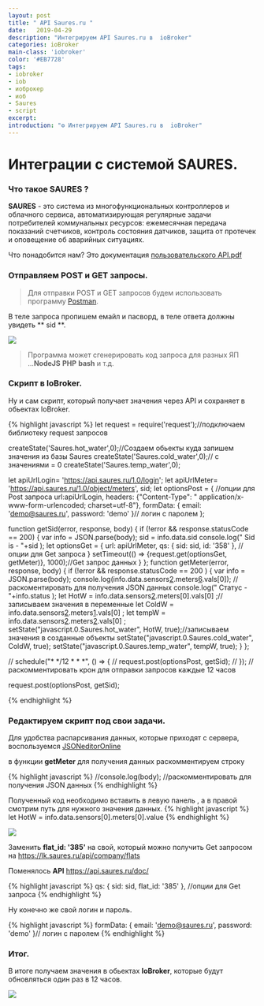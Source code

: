 ```yaml
---
layout: post
title: " API Saures.ru "
date:   2019-04-29
description: "Интегрируем API Saures.ru в  ioBroker"
categories: ioBroker
main-class: 'iobroker'
color: '#EB7728'
tags:
- iobroker
- iob
- иоброкер
- иоб
- Saures
- script 
excerpt:
introduction: "⚙️ Интегрируем API Saures.ru в  ioBroker"
---
```

# Интеграции с системой SAURES.
### Что такое SAURES ?

**SAURES** - это система из многофункциональных контроллеров и облачного сервиса, автоматизирующая регулярные задачи потребителей коммунальных ресурсов: ежемесячная передача показаний счетчиков, контроль состояния датчиков, защита от протечек и оповещение об аварийных ситуациях. 

Что понадобится нам? Это документация [пользовательского API.pdf][1]

### Отправляем POST и GET запросы.

>Для отправки POST и GET запросов будем использовать программу  [Postman][2].

В теле запроса пропишем емайл и пасворд, в  теле ответа должны увидеть ** sid **.

![][3]

>Программа может сгенерировать код  запроса для разных ЯП ...**NodeJS** **PHP** **bash** и т.д.



### Скрипт в IoBroker.

Ну и сам скрипт, который получает значения через API и сохраняет в обьектах IoBrоker.

{% highlight javascript %}
let request = require('request');//подключаем библиотеку request запросов

createState('Saures.hot_water',0);//Создаем обьекты куда запишем значения из базы Saures
createState('Saures.cold_water',0);// с значениями = 0
createState('Saures.temp_water',0);

let apiUrlLogin= 'https://api.saures.ru/1.0/login';
let apiUrlMeter= 'https://api.saures.ru/1.0/object/meters',
sid;
let optionsPost = { //опции для Post запроса 
 url:apiUrlLogin,
 headers: {"Content-Type": " application/x-www-form-urlencoded; charset=utf-8"},
 formData: { email: 'demo@saures.ru', password: 'demo' }// логин с паролем
};

 
function getSid(error, response, body) {
  if (!error && response.statusCode == 200) {
    var info = JSON.parse(body);
    sid = info.data.sid
    console.log(" Sid is - "+sid );
    let optionsGet = {
    url: apiUrlMeter,
    qs: { sid: sid, id: '358' },   //опции для Get запроса 
}
    setTimeout(() => {request.get(optionsGet, getMeter)}, 1000);//Get запрос данных
  }
};
function getMeter(error, response, body) {
    if (!error && response.statusCode == 200  ) {
      var info = JSON.parse(body);
     console.log(info.data.sensors[2].meters[6].vals[0]); //раскоментировать для получения JSON данных
      console.log(" Статус - "+info.status );
      let HotW = info.data.sensors[2].meters[0].vals[0] ;//записываем значения в переменные
      let ColdW = info.data.sensors[2].meters[1].vals[0] ;
      let tempW = info.data.sensors[2].meters[2].vals[0] ;
      setState("javascript.0.Saures.hot_water", HotW, true);//записываем значения в созданные объекты
      setState("javascript.0.Saures.cold_water", ColdW, true);
      setState("javascript.0.Saures.temp_water", tempW, true);
    }
  };

// schedule("* */12 * * *",  () => {
//   request.post(optionsPost, getSid);
// }); // раскомментировать крон для отправки запросов каждые 12 часов

request.post(optionsPost, getSid); 

{% endhighlight %}

### Редактируем скрипт под свои задачи.

Для удобства распарсивания данных, которые приходят с сервера, воспользуемся 
[JSONeditorOnline][5]

в функции **getMeter** для получения данных раскомментируем строку

{% highlight javascript %}
//console.log(body); //раскомментировать для получения JSON данных
{% endhighlight %}

Полученный код необходимо вставить в левую панель , а в правой смотрим путь для нужного значения данных.
{% highlight javascript %}
 let HotW = info.data.sensors[0].meters[0].value
{% endhighlight %}
 
 ![][6]

Заменить **flat_id: '385'** на свой, который можно получить Get запросом на 
 https://lk.saures.ru/api/company/flats 

Поменялось **API** 
https://api.saures.ru/doc/

{% highlight javascript %}
qs: { sid: sid, flat_id: '385' },   //опции для Get запроса 
{% endhighlight %}

Ну конечно же свой логин и пароль.

{% highlight javascript %}
formData: { email: 'demo@saures.ru', password: 'demo' }// логин с паролем
{% endhighlight %}


### Итог.

В итоге получаем значения в обьектах **IoBroker**, которые будут обновляться один раз в 12 часов.

![][7]

[1]: https://www.saures.ru/upload/iblock/efd/SAURES-API-polzovatelskoe-v.3.12.pdf
[2]: https://web.postman.co
[3]: /assets/image/Postman_code.png
[5]: https://jsoneditoronline.org/
[6]: /assets/image/JSON_Editor.jpg
[7]: /assets/image/ObjSaures.png

